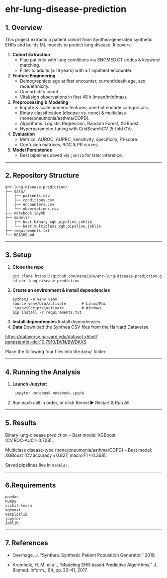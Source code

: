 # ehr-lung-disease-prediction

## 1. Overview
This project extracts a patient cohort from Synthea‑generated synthetic EHRs and builds ML models to predict lung disease. It covers:
   
   1. **Cohort Extraction**  
      - Flag patients with lung conditions via SNOMED CT codes & keyword matching.  
      - Filter to adults (≥ 18 years) with ≥ 1 inpatient encounter.  
   2. **Feature Engineering**  
      - Demographics: age at first encounter, current/death age, sex, race/ethnicity.  
      - Comorbidity count.  
      - Vital/sign observations in first 48 h (mean/min/max).  
   3. **Preprocessing & Modeling**  
      - Impute & scale numeric features; one‑hot encode categoricals.  
      - Binary classification (disease vs. none) & multiclass (none/pneumonia/asthma/COPD).  
      - Algorithms: Logistic Regression, Random Forest, XGBoost.  
      - Hyperparameter tuning with GridSearchCV (5‑fold CV).  
   4. **Evaluation**  
      - Metrics: AUROC, AUPRC, sensitivity, specificity, F1‑score.  
      - Confusion matrices, ROC & PR curves.  
   5. **Model Persistence**  
      - Best pipelines saved via `joblib` for later inference.

---

## 2. Repository Structure
   ```
   ehr-lung-disease-prediction/
   ├── data/
   │   ├── patients.csv
   │   ├── conditions.csv
   │   ├── encounters.csv
   │   └── observations.csv
   ├── notebook.ipynb
   ├── models/
   │   ├── best_binary_xgb_pipeline.joblib
   │   └── best_multiclass_xgb_pipeline.joblib
   ├── requirements.txt
   └── README.md
   ```

---

## 3. Setup

1. **Clone the repo**  
   ```bash
   git clone https://github.com/Kanai204/ehr-lung-disease-prediction.git
   cd ehr-lung-disease-prediction
2. **Create an environment & install dependencies**
   ```
   python3 -m venv venv
   source venv/bin/activate       # Linux/Mac
   .\venv\Scripts\activate        # Windows
   pip install -r requirements.txt
   ```
3. **Install dependencies**
   Install dependencies
4. **Data**
Download the Synthea CSV files from the Harvard Dataverse:

https://dataverse.harvard.edu/dataset.xhtml?persistentId=doi:10.7910/DVN/BWDKXS

   Place the following four files into the `data/` folder:

---

## 4. Running the Analysis
1. **Launch Jupyter:**
   ```bash
    jupyter notebook notebook.ipynb
2. Run each cell in order, or click Kernel ▶ Restart & Run All.

---

## 5. Results
Binary lung‑disease prediction
– Best model: XGBoost (CV ROC‑AUC ≈ 0.728).

Multiclass disease‑type (none/pneumonia/asthma/COPD)
– Best model: XGBoost (CV accuracy ≈ 0.827, macro F1 ≈ 0.368).

Saved pipelines live in `models/`.

---

## 6.Requirements
```
pandas
numpy
scikit-learn
xgboost
matplotlib
jupyter
joblib
```

---

## 7. References
- Overhage, J. “Synthea: Synthetic Patient Population Generator,” 2019.

- Krumholz, H. M. et al., “Modeling EHR‑based Predictive Algorithms,” J. Biomed. Inform., 64, pp. 33–41, 2017.
